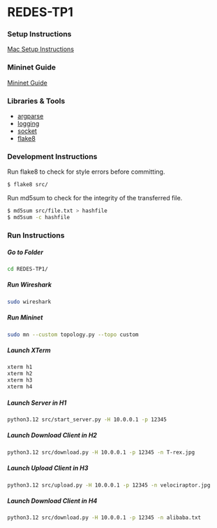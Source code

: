 # REDES-TP1

### Setup Instructions
[Mac Setup Instructions](/MAC_INSTALL.md)

### Mininet Guide
[Mininet Guide](/MININET_GUIDE.md)

### Libraries & Tools
- [argparse](https://docs.python.org/3/library/argparse.html)
- [logging](https://docs.python.org/3/library/logging.html)
- [socket](https://docs.python.org/3/library/socket.html)
- [flake8](https://flake8.pycqa.org/en/latest/)

### Development Instructions
Run flake8 to check for style errors before committing.
```bash
$ flake8 src/
```

Run md5sum to check for the integrity of the transferred file.
```bash
$ md5sum src/file.txt > hashfile
$ md5sum -c hashfile
```

### Run Instructions
##### Go to Folder
```bash
cd REDES-TP1/
```

##### Run Wireshark
```bash
sudo wireshark
```

##### Run Mininet
```bash
sudo mn --custom topology.py --topo custom
```

##### Launch XTerm
```bash
xterm h1
xterm h2
xterm h3
xterm h4
```

##### Launch Server in H1
```bash
python3.12 src/start_server.py -H 10.0.0.1 -p 12345
```

##### Launch Download Client in H2
```bash
python3.12 src/download.py -H 10.0.0.1 -p 12345 -n T-rex.jpg
```

##### Launch Upload Client in H3
```bash
python3.12 src/upload.py -H 10.0.0.1 -p 12345 -n velociraptor.jpg
```

##### Launch Download Client in H4
```bash
python3.12 src/download.py -H 10.0.0.1 -p 12345 -n alibaba.txt
```
